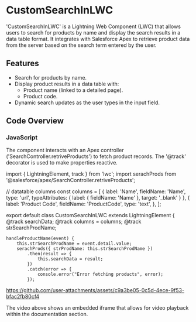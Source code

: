 # CustomSearchInLWC

'CustomSearchInLWC' is a Lightning Web Component (LWC) that allows users to search for products by name and display the search results in a data table format. It integrates with Salesforce Apex to retrieve product data from the server based on the search term entered by the user.

## Features

- Search for products by name.
- Display product results in a data table with:
  - Product name (linked to a detailed page).
  - Product code.
- Dynamic search updates as the user types in the input field.

## Code Overview

### JavaScript

The component interacts with an Apex controller ('SearchController.retriveProducts') to fetch product records. The '@track' decorator is used to make properties reactive. 

import { LightningElement, track } from 'lwc';
import serachProds from '@salesforce/apex/SearchController.retriveProducts';

// datatable columns
const columns = [
    {
        label: 'Name',
        fieldName: 'Name',
        type: 'url',
        typeAttributes: { label: { fieldName: 'Name' }, target: '_blank' }
    },
    {
        label: 'Product Code',
        fieldName: 'ProductCode',
        type: 'text',
    },
];

export default class CustomSearchInLWC extends LightningElement {
    @track searchData;
    @track columns = columns;
    @track strSearchProdName;

    handleProductName(event) {
        this.strSearchProdName = event.detail.value;
        serachProds({ strProdName: this.strSearchProdName })
            .then(result => {
                this.searchData = result;
            })
            .catch(error => {
                console.error("Error fetching products", error);
            });

https://github.com/user-attachments/assets/c9a3be05-0c5d-4ece-9f53-bfac2fb80cf4

The video above shows an embedded iframe that allows for video playback within the documentation section.
